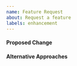 ```yaml
---
name: Feature Request
about: Request a feature
labels: enhancement
---
```


#### Proposed Change

#### Alternative Approaches

